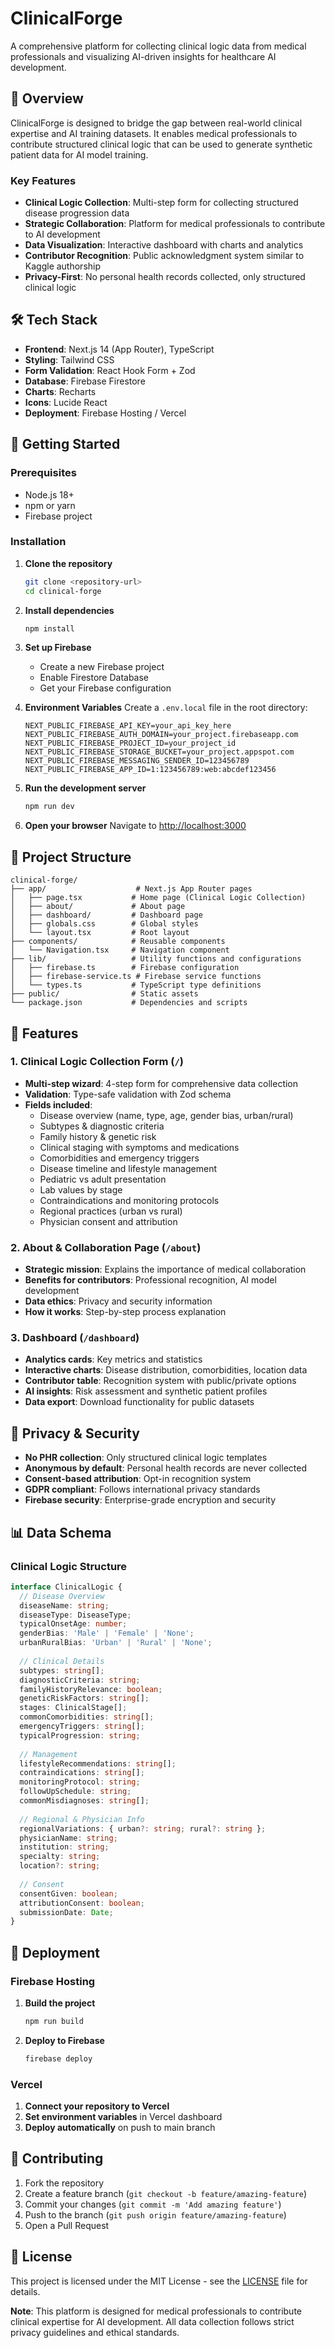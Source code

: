 # ClinicalForge

A comprehensive platform for collecting clinical logic data from medical professionals and visualizing AI-driven insights for healthcare AI development.

## 🎯 Overview

ClinicalForge is designed to bridge the gap between real-world clinical expertise and AI training datasets. It enables medical professionals to contribute structured clinical logic that can be used to generate synthetic patient data for AI model training.

### Key Features

- **Clinical Logic Collection**: Multi-step form for collecting structured disease progression data
- **Strategic Collaboration**: Platform for medical professionals to contribute to AI development
- **Data Visualization**: Interactive dashboard with charts and analytics
- **Contributor Recognition**: Public acknowledgment system similar to Kaggle authorship
- **Privacy-First**: No personal health records collected, only structured clinical logic

## 🛠️ Tech Stack

- **Frontend**: Next.js 14 (App Router), TypeScript
- **Styling**: Tailwind CSS
- **Form Validation**: React Hook Form + Zod
- **Database**: Firebase Firestore
- **Charts**: Recharts
- **Icons**: Lucide React
- **Deployment**: Firebase Hosting / Vercel

## 🚀 Getting Started

### Prerequisites

- Node.js 18+ 
- npm or yarn
- Firebase project

### Installation

1. **Clone the repository**
   ```bash
   git clone <repository-url>
   cd clinical-forge
   ```

2. **Install dependencies**
   ```bash
   npm install
   ```

3. **Set up Firebase**
   - Create a new Firebase project
   - Enable Firestore Database
   - Get your Firebase configuration

4. **Environment Variables**
   Create a `.env.local` file in the root directory:
   ```env
   NEXT_PUBLIC_FIREBASE_API_KEY=your_api_key_here
   NEXT_PUBLIC_FIREBASE_AUTH_DOMAIN=your_project.firebaseapp.com
   NEXT_PUBLIC_FIREBASE_PROJECT_ID=your_project_id
   NEXT_PUBLIC_FIREBASE_STORAGE_BUCKET=your_project.appspot.com
   NEXT_PUBLIC_FIREBASE_MESSAGING_SENDER_ID=123456789
   NEXT_PUBLIC_FIREBASE_APP_ID=1:123456789:web:abcdef123456
   ```

5. **Run the development server**
   ```bash
   npm run dev
   ```

6. **Open your browser**
   Navigate to [http://localhost:3000](http://localhost:3000)

## 📁 Project Structure

```
clinical-forge/
├── app/                    # Next.js App Router pages
│   ├── page.tsx           # Home page (Clinical Logic Collection)
│   ├── about/             # About page
│   ├── dashboard/         # Dashboard page
│   ├── globals.css        # Global styles
│   └── layout.tsx         # Root layout
├── components/            # Reusable components
│   └── Navigation.tsx     # Navigation component
├── lib/                   # Utility functions and configurations
│   ├── firebase.ts        # Firebase configuration
│   ├── firebase-service.ts # Firebase service functions
│   └── types.ts           # TypeScript type definitions
├── public/                # Static assets
└── package.json           # Dependencies and scripts
```

## 🎨 Features

### 1. Clinical Logic Collection Form (`/`)

- **Multi-step wizard**: 4-step form for comprehensive data collection
- **Validation**: Type-safe validation with Zod schema
- **Fields included**:
  - Disease overview (name, type, age, gender bias, urban/rural)
  - Subtypes & diagnostic criteria
  - Family history & genetic risk
  - Clinical staging with symptoms and medications
  - Comorbidities and emergency triggers
  - Disease timeline and lifestyle management
  - Pediatric vs adult presentation
  - Lab values by stage
  - Contraindications and monitoring protocols
  - Regional practices (urban vs rural)
  - Physician consent and attribution

### 2. About & Collaboration Page (`/about`)

- **Strategic mission**: Explains the importance of medical collaboration
- **Benefits for contributors**: Professional recognition, AI model development
- **Data ethics**: Privacy and security information
- **How it works**: Step-by-step process explanation

### 3. Dashboard (`/dashboard`)

- **Analytics cards**: Key metrics and statistics
- **Interactive charts**: Disease distribution, comorbidities, location data
- **Contributor table**: Recognition system with public/private options
- **AI insights**: Risk assessment and synthetic patient profiles
- **Data export**: Download functionality for public datasets

## 🔐 Privacy & Security

- **No PHR collection**: Only structured clinical logic templates
- **Anonymous by default**: Personal health records are never collected
- **Consent-based attribution**: Opt-in recognition system
- **GDPR compliant**: Follows international privacy standards
- **Firebase security**: Enterprise-grade encryption and security

## 📊 Data Schema

### Clinical Logic Structure

```typescript
interface ClinicalLogic {
  // Disease Overview
  diseaseName: string;
  diseaseType: DiseaseType;
  typicalOnsetAge: number;
  genderBias: 'Male' | 'Female' | 'None';
  urbanRuralBias: 'Urban' | 'Rural' | 'None';
  
  // Clinical Details
  subtypes: string[];
  diagnosticCriteria: string;
  familyHistoryRelevance: boolean;
  geneticRiskFactors: string[];
  stages: ClinicalStage[];
  commonComorbidities: string[];
  emergencyTriggers: string[];
  typicalProgression: string;
  
  // Management
  lifestyleRecommendations: string[];
  contraindications: string[];
  monitoringProtocol: string;
  followUpSchedule: string;
  commonMisdiagnoses: string[];
  
  // Regional & Physician Info
  regionalVariations: { urban?: string; rural?: string };
  physicianName: string;
  institution: string;
  specialty: string;
  location?: string;
  
  // Consent
  consentGiven: boolean;
  attributionConsent: boolean;
  submissionDate: Date;
}
```

## 🚀 Deployment

### Firebase Hosting

1. **Build the project**
   ```bash
   npm run build
   ```

2. **Deploy to Firebase**
   ```bash
   firebase deploy
   ```

### Vercel

1. **Connect your repository to Vercel**
2. **Set environment variables** in Vercel dashboard
3. **Deploy automatically** on push to main branch

## 🤝 Contributing

1. Fork the repository
2. Create a feature branch (`git checkout -b feature/amazing-feature`)
3. Commit your changes (`git commit -m 'Add amazing feature'`)
4. Push to the branch (`git push origin feature/amazing-feature`)
5. Open a Pull Request

## 📝 License

This project is licensed under the MIT License - see the [LICENSE](LICENSE) file for details.


**Note**: This platform is designed for medical professionals to contribute clinical expertise for AI development. All data collection follows strict privacy guidelines and ethical standards. 

